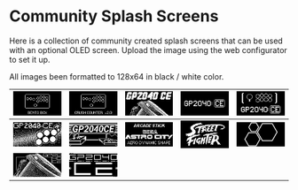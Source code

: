 # Community Splash Screens

Here is a collection of community created splash screens that can be used with an optional OLED screen. Upload the image using the web configurator to set it up.

All images been formatted to 128x64 in black / white color.

| ![BentoBox](assets/images/community-splash-screens/BentoBox.png) | ![Crush_Counter](assets/images/community-splash-screens/Crush%20Counter%20v2.0.png) | ![GP2040-CE1](assets/images/community-splash-screens/GP2040-CE%201.png) | ![GP2040-CE2](assets/images/community-splash-screens/GP2040-CE%202.png) | ![GP2040-CE3](assets/images/community-splash-screens/GP2040-CE%203.png) |
|---|---|---|---|---|
| ![GP2040-CE4](assets/images/community-splash-screens/GP2040-CE%204.png) | ![GP2040-CE5](assets/images/community-splash-screens/GP2040-CE%205.png) | ![Sega_Astro_City](assets/images/community-splash-screens/Sega%20Astro%20City.png) | ![Street_Fighter](assets/images/community-splash-screens/Street%20Fighter.png) | ![TheTrain](assets/images/community-splash-screens/TheTrain%20Logo.png) |
| ![GP2040-CE6](assets/images/community-splash-screens/GP2040-CE%206.png) | ![GP2040-CE7](assets/images/community-splash-screens/GP2040-CE%207.png) |   |   |   |